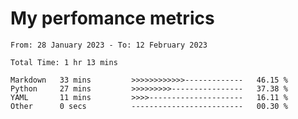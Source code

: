 # My perfomance metrics
<!--START_SECTION:waka-->

```text
From: 28 January 2023 - To: 12 February 2023

Total Time: 1 hr 13 mins

Markdown   33 mins         >>>>>>>>>>>>-------------   46.15 %
Python     27 mins         >>>>>>>>>----------------   37.38 %
YAML       11 mins         >>>>---------------------   16.11 %
Other      0 secs          -------------------------   00.30 %
```

<!--END_SECTION:waka-->
